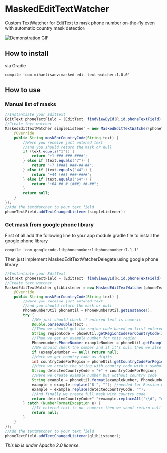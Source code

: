 # MaskedEditTextWatcher
Custom TextWatcher for EditText to mask phone number on-the-fly even with automatic country mask detection

![Demonstration GIF](https://github.com/MihaelIsaev/MaskedEditTextWatcher/raw/master/stuff/example.gif)

## How to install
via Gradle
```
compile 'com.mihaelisaev:masked-edit-text-watcher:1.0.0'
```

## How to use

### Manual list of masks
```java
//Instantiate your EditText
EditText phoneTextField = (EditText) findViewById(R.id.phoneTextField);
//Create text watcher
MaskedEditTextWatcher simpleListener = new MaskedEditTextWatcher(phoneTextField, new MaskedEditTextWatcherDelegate() {
    @Override
    public String maskForCountryCode(String text) {
        //Here you receive just entered text
        //and you should return the mask or null
        if (text.equals("1")) {
            return "+1 ###-###-####";
        } else if (text.equals("7")) {
            return "+7 (###) ###-##-##";
        } else if (text.equals("44")) {
            return "+44 (##) ###-####";
        } else if (text.equals("64")) {
            return "+64 ## # (###) ##-##";
        }
        return null;
    }
});
//Add the textWatcher to your text field
phoneTextField.addTextChangedListener(simpleListener);
```

### Get mask from google phone library

First of all add the following line to your app module gradle file to install the google phone library
```
compile 'com.googlecode.libphonenumber:libphonenumber:7.1.1'
```

Then just implement MaskedEditTextWatcherDelegate using google phone library
```java
//Instantiate your EditText
EditText phoneTextField = (EditText) findViewById(R.id.phoneTextField);
//Create text watcher
MaskedEditTextWatcher glibListener = new MaskedEditTextWatcher(phoneTextField, new MaskedEditTextWatcherDelegate() {
    @Override
    public String maskForCountryCode(String text) {
        //Here you receive just entered text
        //and you should return the mask or null
        PhoneNumberUtil phoneUtil = PhoneNumberUtil.getInstance();
        try {
            //We just should check if entered text is numeric
            Double.parseDouble(text);
            //Then we should get the region code based on first entered digits
            String regionCode = phoneUtil.getRegionCodeForCountryCode(Integer.parseInt(text));
            //Then we get an example number for this region
            Phonenumber.PhoneNumber exampleNumber = phoneUtil.getExampleNumber(regionCode);
            //We should check the number and if it's null then we alse return null
            if (exampleNumber == null) return null;
            //Here we get country code as digits
            int countryCodeForRegion = phoneUtil.getCountryCodeForRegion(regionCode);
            //Here we create the string with country code with + symbol
            String detectedCountryCode = "+" + countryCodeForRegion;
            //Here we create example number but wothout country code
            String example = phoneUtil.format(exampleNumber, PhoneNumberUtil.PhoneNumberFormat.NATIONAL);
            example = example.replace("8 ", ""); //needed for Russian example number
            example = example.replace(detectedCountryCode, "");
            //And finally we create full mask with country code
            return detectedCountryCode+" "+example.replaceAll("\\d", "#");
        } catch (NumberFormatException e) {
            //If entered text is not numeric then we shoul return null
            return null;
        }
    }
});
//Add the textWatcher to your text field
phoneTextField.addTextChangedListener(glibListener);
```

*This lib is under Apache 2.0 license.*
